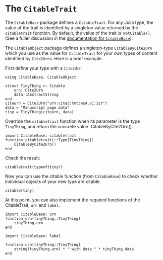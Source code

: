 # The `CitableTrait`

The `CitableBase` package defines a `CitableTrait`. For any Julia type, the value of the trait is identified by a singleton value returned by the `citabletrait` function. By default, the value of the trait is` NotCitable()`. (See a fuller discussion in the [documentation for `CitableBase`](https://cite-architecture.github.io/CitableBase.jl/stable/citable/#Implementing-the-CitableTrait)).

The `CitableObject` package defines a singleton-type `CitableByCite2Urn` which you use as the value for `CitableTrait` for your own types of content identified by `Cite2Urn`s. Here is a brief example.

First define your type with a `Cite2Urn`.

```@example trait
using CitableBase, CitableObject

struct TinyThing <: Citable
    urn::Cite2Urn
    data::AbstractString
end
citeurn = Cite2Urn("urn:cite2:hmt:msA.v1:12r")
data = "Manuscript page data"
tiny = TinyThing(citeurn, data)
```


Override the `citabletrait` function when its parameter is the type `TinyThing`, and return the concrete value `CitableByCite2Urn().


```@example trait
import CitableBase: citabletrait
function citabletrait(::Type{TinyThing})
    CitableByCite2Urn()
end
```

Check the result:


```@example trait
citabletrait(typeof(tiny))
```


Now you can use the citable function (from `CitableBase`) to check whether individual objects of your new type are citable.

```@example trait
citable(tiny)
```

At this point, you can also implement the required functions of the CitableTrait, `urn` and `label`.

```
import CitableBase: urn
function urn(tinyThing::TinyThing)
    tinyThing.urn
end

import CitableBase: label

function urn(tinyThing::TinyThing)
    string(tinyThing.urn) * " with data " * tinyThing.data
end
```


